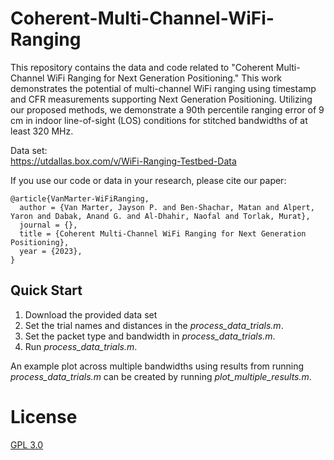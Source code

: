 # Coherent-Multi-Channel-WiFi-Ranging

This repository contains the data and code related to "Coherent Multi-Channel WiFi Ranging for Next Generation Positioning." This work demonstrates the potential of multi-channel WiFi ranging using timestamp and CFR measurements supporting Next Generation Positioning. Utilizing our proposed methods, we demonstrate a 90th percentile ranging error of 9 cm in indoor line-of-sight (LOS) conditions for stitched bandwidths of at least 320 MHz.

Data set:  
https://utdallas.box.com/v/WiFi-Ranging-Testbed-Data

If you use our code or data in your research, please cite our paper:  
```
@article{VanMarter-WiFiRanging,
  author = {Van Marter, Jayson P. and Ben-Shachar, Matan and Alpert, Yaron and Dabak, Anand G. and Al-Dhahir, Naofal and Torlak, Murat},
  journal = {}, 
  title = {Coherent Multi-Channel WiFi Ranging for Next Generation Positioning}, 
  year = {2023},
}
```

## Quick Start

1. Download the provided data set
2. Set the trial names and distances in the _process_data_trials.m_.
3. Set the packet type and bandwidth in _process_data_trials.m_.
4. Run _process_data_trials.m_.

An example plot across multiple bandwidths using results from running _process_data_trials.m_ can be created by running _plot_multiple_results.m_.

# License
[GPL 3.0](https://choosealicense.com/licenses/gpl-3.0/)
